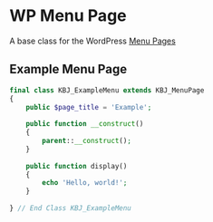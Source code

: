 # WP Menu Page
A base class for the WordPress [Menu Pages](https://codex.wordpress.org/Function_Reference/add_menu_page)

## Example Menu Page

```PHP
final class KBJ_ExampleMenu extends KBJ_MenuPage
{
    public $page_title = 'Example';
    
    public function __construct()
    {
        parent::__construct();
    }
    
    public function display()
    {
        echo 'Hello, world!';
    }
    
} // End Class KBJ_ExampleMenu
```
